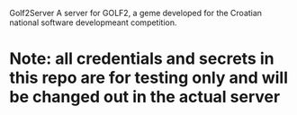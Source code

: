 Golf2Server
A server for GOLF2, a geme developed for the Croatian national software developmeant competition.
# Note: all credentials and secrets in this repo are for testing only and will be changed out in the actual server
